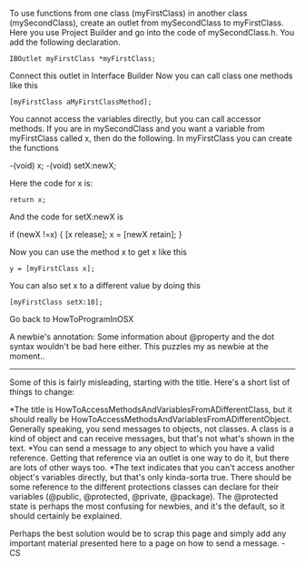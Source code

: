 To use functions from one class (myFirstClass) in another class (mySecondClass), create an outlet from mySecondClass to myFirstClass.  Here you use Project Builder and go into the code of mySecondClass.h.  You add the following declaration.
    
	IBOutlet myFirstClass *myFirstClass;


Connect this outlet in Interface Builder
Now you can call class one methods like this
    
	[myFirstClass aMyFirstClassMethod];


You cannot access the variables directly, but you can call accessor methods.  If you are in mySecondClass and you want a variable from myFirstClass called x, then do the following.  In myFirstClass you can create the functions
    
-(void) x;
-(void) setX:newX;


Here the code for x is:
    
	return x;


And the code for setX:newX is
    
if (newX !=x)
{
	[x release];
	x = [newX retain];
}


Now you can use the method x to get x like this
    
	y = [myFirstClass x];


You can also set x to a different value by doing this
    
	[myFirstClass setX:10];




Go back to HowToProgramInOSX

A newbie's annotation: Some information about @property and the dot syntax wouldn't be bad here either. This puzzles my as newbie at the moment..

----
Some of this is fairly misleading, starting with the title. Here's a short list of things to change:

*The title is HowToAccessMethodsAndVariablesFromADifferentClass, but it should really be HowToAccessMethodsAndVariablesFromADifferentObject. Generally speaking, you send messages to objects, not classes. A class is a kind of object and can receive messages, but that's not what's shown in the text.
*You can send a message to any object to which you have a valid reference. Getting that reference via an outlet is one way to do it, but there are lots of other ways too.
*The text indicates that you can't access another object's variables directly, but that's only kinda-sorta true. There should be some reference to the different protections classes can declare for their variables (@public, @protected, @private, @package). The @protected state is perhaps the most confusing for newbies, and it's the default, so it should certainly be explained.

Perhaps the best solution would be to scrap this page and simply add any important material presented here to a page on how to send a message. -CS
